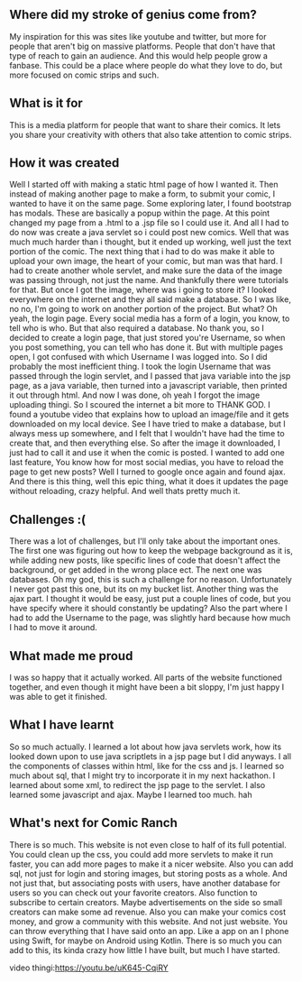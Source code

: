 ## Where did my stroke of genius come from?
My inspiration for this was sites like youtube and twitter, but more for people that aren't big on massive platforms. People that don't have that type of reach to gain an audience. And this would help people grow a fanbase. This could be a place where people do what they love to do, but more focused on comic strips and such.

## What is it for
This is a media platform for people that want to share their comics. It lets you share your creativity with others that also take attention to comic strips.

## How it was created
Well I started off with making a static html page of how I wanted it. Then instead of making another page to make a form, to submit your comic, I wanted to have it on the same page. Some exploring later, I found bootstrap has modals. These are basically a popup within the page. At this point changed my page from a .html to a .jsp file so I could use it. And all I had to do now was create a java servlet so i could post new comics. Well that was much much harder than i thought, but it ended up working, well just the text portion of the comic. The next thing that i had to do was make it able to upload your own image, the heart of your comic, but man was that hard. I had to create another whole servlet, and make sure the data of the image was passing through, not just the name. And thankfully there were tutorials for that. But once I got the image, where was i going to store it? I looked everywhere on the internet and they all said make a database. So I was like, no no, I'm going to work on another portion of the project. But what? Oh yeah, the login page. Every social media has a form of a login, you know, to tell who is who. But that also required a database. No thank you, so I decided to create a login page, that just stored you're Username, so when you post something, you can tell who has done it. But with multiple pages open, I got confused with which Username I was logged into. So I did probably the most inefficient thing. I took the login Username that was passed through the login servlet, and I passed that java variable into the jsp page, as a java variable, then turned into a javascript variable, then printed it out through html. And now I was done, oh yeah I forgot the image uploading thingi. So I scoured the internet a bit more to THANK GOD. I found a youtube video that explains how to upload an image/file and it gets downloaded on my local device. See I have tried to make a database, but I always mess up somewhere, and I felt that I wouldn't have had the time to create that, and then everything else. So after the image it downloaded, I just had to call it and use it when the comic is posted. I wanted to add one last feature, You know how for most social medias, you have to reload the page to get new posts? Well I turned to google once again and found ajax. And there is this thing, well this epic thing, what it does it updates the page without reloading, crazy helpful. And well thats pretty much it.

## Challenges :(
There was a lot of challenges, but I'll only take about the important ones. The first one was figuring out how to keep the webpage background as it is, while adding new posts, like specific lines of code that doesn't affect the background, or get added in the wrong place ect. The next one was databases. Oh my god, this is such a challenge for no reason. Unfortunately I never got past this one, but its on my bucket list. Another thing was the ajax part. I thought it would be easy, just put a couple lines of code, but you have specify where it should constantly be updating? Also the part where I had to add the Username to the page, was slightly hard because how much I had to move it around.

## What made me proud
I was so happy that it actually worked. All parts of the website functioned together, and even though it might have been a bit sloppy, I'm just happy I was able to get it finished.

## What I have learnt
So so much actually. I learned a lot about how java servlets work, how its looked down upon to use java scriptlets in a jsp page but I did anyways. 
I all the components of classes within html, like for the css and js. 
I learned so much about sql, that I might try to incorporate it in my next hackathon.
I learned about some xml, to redirect the jsp page to the servlet.
I also learned some javascript and ajax. 
Maybe I learned too much. hah

## What's next for Comic Ranch
There is so much. This website is not even close to half of its full potential. You could clean up the css, you could add more servlets to make it run faster, you can add more pages to make it a nicer website. Also you can add sql, not just for login and storing images, but storing posts as a whole. And not just that, but associating posts with users, have another database for users so you can check out your favorite creators. Also function to subscribe to certain creators. Maybe advertisements on the side so small creators can make some ad revenue. Also you can make your comics cost money, and grow a community with this website. And not just website. You can throw everything that I have said onto an app. Like a app on an I phone using Swift, for maybe on Android using Kotlin. There is so much you can add to this, its kinda crazy how little I have built, but much I have started.

video thingi:https://youtu.be/uK645-CqiRY
